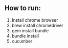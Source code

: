 ## How to run:

1. Install chrome browser
2. brew install chromedriver
3. gem install bundle
4. bundle install
5. cucumber
